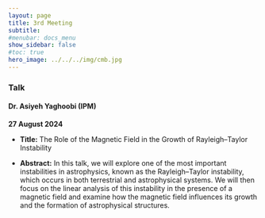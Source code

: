 ```yaml
---
layout: page
title: 3rd Meeting
subtitle: 
#menubar: docs_menu
show_sidebar: false
#toc: true
hero_image: ../../../img/cmb.jpg
---
```


### Talk
####  Dr. Asiyeh Yaghoobi (IPM)
**27 August 2024**

- **Title:** The Role of the Magnetic Field in the Growth of Rayleigh–Taylor Instability

- **Abstract:** In this talk, we will explore one of the most important instabilities in astrophysics, known as the Rayleigh–Taylor instability, which occurs in both terrestrial and astrophysical systems. We will then focus on the linear analysis of this instability in the presence of a magnetic field and examine how the magnetic field influences its growth and the formation of astrophysical structures.

<!--
email:

Dear all,

You are warmly invited to join the next meeting of the Cosmic Magnetism Group.

Description:
Discussion theme: Talk by Alireza Karamzadeh (SBU)
Title: The imprint of primordial magnetic field on the morphology of 21-cm fluctuations
Abstract: In this talk, Alireza will explain the 21-cm line, its importance in studying magnetic fields, and share his insights on the relationship between the 21-cm line and primordial magnetic fields based on the latest research and presentations.
The meeting will take place on Sunday, 14th Mordad at 10 am, in hybrid style:
in-person: SoA Seminar Room
virtual: Google Meet platform
Tap  to easily add it to your Google Calendar!

Looking forward to seeing you all.

Best,
Alireza

-->
